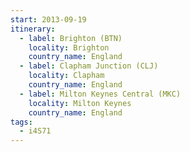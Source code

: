 ```yaml
---
start: 2013-09-19
itinerary:
  - label: Brighton (BTN)
    locality: Brighton
    country_name: England
  - label: Clapham Junction (CLJ)
    locality: Clapham
    country_name: England
  - label: Milton Keynes Central (MKC)
    locality: Milton Keynes
    country_name: England
tags:
  - i4S71
---
```

